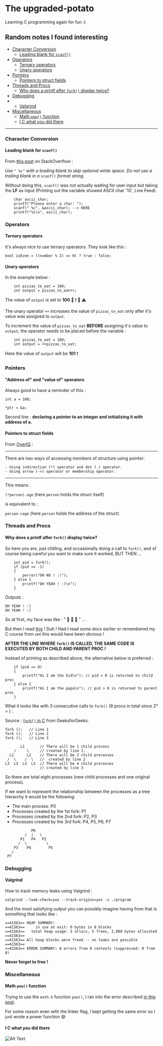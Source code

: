 # The upgraded-potato
Learning C programming again for fun :)

## Random notes I found interesting

* [Character Conversion](#character-conversion)
    *   [Leading blank for `scanf()`](#leading-blank-for-scanf)
* [Operators](#operators)
    *   [Ternary operators](#ternary-operators)
    *   [Unary operators](#unary-operators)
* [Pointers](#pointers)
    *   [Pointers to struct fields](#pointers-to-struct-fields)
* [Threads and Procs](#threads-and-procs)
    *   [Why does a printf after `fork()` display twice?](#why-does-a-printf-after-fork-display-twice)
* [Debugging](#debugging)
*   *   [Valgrind](#valgrind)
* [Miscellaneous](#miscellaneous)
    *   [Math `pow()` function](#math-pow-function)
    *   [I C what you did there](#i-c-what-you-did-there)

* * *

### Character Conversion

#### Leading blank for `scanf()`

From [this post](https://stackoverflow.com/questions/5240789/scanf-leaves-the-newline-character-in-the-buffer) on StackOverflow :

*Use `" %c"` with a leading blank to skip optional white space. Do not use a trailing blank in a `scanf()` format string.*

Without doing this, `scanf()` was not actually waiting for user input
but taking the **LF** as input (Printing out the variable showed ASCII char '10', Line Feed).

```
    char ascii_char;
    printf("Please enter a char: ");
    scanf(" %c", &ascii_char); --> HERE
    printf("%i\n", ascii_char);
```

### Operators

#### Ternary operators

It's always nice to use ternary operators. They look like this :

```
bool isEven = ((number % 2) == 0) ? true : false;
```

#### Unary operators

In the example below :

```
    int pizzas_to_eat = 100;
    int output = pizzas_to_eat++;
```

The value of `output` is set to **100** :pushpin: :heavy_exclamation_mark: :100: :warning:

The unary operator `++` increases the value of `pizzas_to_eat` only after it's value
was assigned to `output`.

To increment the value of `pizzas_to_eat` **BEFORE** assigning it's value to `output`,
the operator needs to be placed before the variable :

```
    int pizzas_to_eat = 100;
    int output = ++pizzas_to_eat;
```

Here the value of `output` will be **101** :heavy_exclamation_mark:

### Pointers

#### "Address of" and "value of" operators

Always good to have a reminder of this : 

```
int a = 100;

*ptr = &a;

```

Second line : **declaring a pointer to an integer and initializing it with address of a.**

#### Pointers to struct fields

From [OverIQ](https://overiq.com/c-programming-101/pointer-to-a-structure-in-c/) :

* * *
There are two ways of accessing members of structure using pointer:

    - Using indirection (*) operator and dot (.) operator.
    - Using arrow (->) operator or membership operator.
* * *

This means :

`(*person).age` (here `person` holds the struct itself)

is equivalent to :

`person->age` (here `person` holds the address of the struct)

### Threads and Procs

#### Why does a printf after `fork()` display twice?

So here you are, just chilling, and occasionally doing a call to `fork()`,
and of course being careful you want to make sure it worked, BUT THEN ...

```
    int pid = fork();
    if (pid == -1)
    {
        perror("OH NO ! :(");
    } else {
        printf("OH YEAH ! :)\n");
    }
```

Outputs :

```
OH YEAH ! :)
OH YEAH ! :)
```

So at first, my face was like : " :thinking: :thinking: :thinking: " ...

But then I read [this](https://www.geeksforgeeks.org/fork-system-call/) ! Duh !
Had I read some docs earlier or remembered my C course from uni
this would have been obvious ! 

**AFTER THE LINE WHERE `fork()` IS CALLED, THE SAME CODE IS EXECUTED BY BOTH CHILD AND PARENT PROC !**

Instead of printing as described above, the alternative below is preferred :

```
    if (pid == 0)
    {
        printf("Hi I am the kid\n"); // pid = 0 is returned to child proc
    } else {
        printf("Hi I am the papa\n"); // pid > 0 is returned to parent proc
    }
```

What it looks like with 3 consecutive calls to `fork()` (8 procs in total since 2³ = ) :

Source : [`fork()` in C](https://www.geeksforgeeks.org/fork-system-call/) from GeeksforGeeks.

```
fork ();   // Line 1
fork ();   // Line 2
fork ();   // Line 3

       L1       // There will be 1 child process 
    /     \     // created by line 1.
  L2      L2    // There will be 2 child processes
 /  \    /  \   //  created by line 2
L3  L3  L3  L3  // There will be 4 child processes 
                // created by line 3

```

So there are total eight processes (new child processes and one original process).

If we want to represent the relationship between the processes as a tree hierarchy it would be the following:

- The main process: P0
- Processes created by the 1st fork: P1
- Processes created by the 2nd fork: P2, P3
- Processes created by the 3rd fork: P4, P5, P6, P7

```
            P0        
         /  |   \     
       P1   P4   P2   
      /  \         \  
    P3    P6        P5
   /                  
 P7
```
### Debugging

#### Valgrind
How to track memory leaks using Valgrind :

```
valgrind --leak-check=yes --track-origins=yes -s ./program
```

And the most satisfying output you can possibly imagine having from that is
something that looks like :

```
==41563== HEAP SUMMARY:
==41563==     in use at exit: 0 bytes in 0 blocks
==41563==   total heap usage: 5 allocs, 5 frees, 2,880 bytes allocated
==41563== 
==41563== All heap blocks were freed -- no leaks are possible
==41563== 
==41563== ERROR SUMMARY: 0 errors from 0 contexts (suppressed: 0 from 0)
```

**Never forget to free !**

### Miscellaneous

#### Math `pow()` function

Trying to use the `math.h` function `pow()`, 
I ran into the error described [in this post](https://stackoverflow.com/questions/12824134/undefined-reference-to-pow-in-c-despite-including-math-h).

For some reason even with the linker flag, I kept getting the same error
so I just wrote a power function :smile:

#### I C what you did there
![Alt Text](https://media.giphy.com/media/vFKqnCdLPNOKc/giphy.gif)
